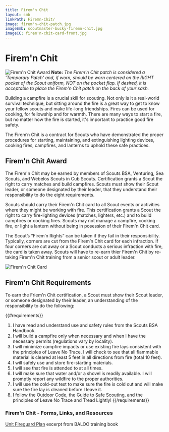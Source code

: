```yaml
---
title: Firem'n Chit
layout: smb
linkPath: Firemn-Chit/
image: firem'n-chit-patch.jpg
imageSmb: scoutmaster-bucky-firemn-chit.jpg
imageCC: firem'n-chit-card-front.jpg
---
```


# Firem'n Chit

<div class="D(f) Fxd(c)--s">
<div class="Ta(c) Pt(1em)--s">

![Firem'n Chit Award]({{imageSmb}})
**Note:** *The Firem'n Chit patch is considered a 'Temporary Patch' and, if worn, should be worn centered on the RIGHT pocket of the Scout uniform, NOT on the pocket flap. If desired, it is acceptable to place the Firem'n Chit patch on the back of your sash.*
</div>

<div>

Building a campfire is a crucial skill for scouting. Not only is it a real-world survival technique, but sitting around the fire is a great way to get to know your fellow scouts and make life-long friendships. Fires can be used for cooking, for fellowship and for warmth. There are many ways to start a fire, but no matter how the fire is started, it's important to practice good fire safety.

The Firem’n Chit is a contract for Scouts who have demonstrated the proper procedures for starting, maintaining, and extinguishing lighting devices, cooking fires, campfires, and lanterns to uphold these safe practices.

</div></div>

## Firem'n Chit Award
<p>The Firem'n Chit may be earned by members of Scouts BSA, Venturing, Sea Scouts, and Webelos Scouts in Cub Scouts. Certification grants a Scout the right to carry matches and build campfires. Scouts must show their Scout leader, or someone designated by their leader, that they understand their responsibility to do the eight requirements.</p>
<p></p>

<div class="D(f) Fxd(c)--s">
<div>
<p>Scouts should carry their Firem'n Chit card to all Scout events or activities where they might be working with fire. This certification grants a Scout the right to carry fire-lighting devices (matches, lighters, etc.) and to build campfires or cooking fires. Scouts may not manage a campfire, cooking fire, or light a lantern without being in posession of their Firem'n Chit card.</p>

<p>The Scout’s “Firem’n Rights” can be taken if they fail in their responsibility. Typically, corners are cut from the Firem’n Chit card for each infraction. If four corners are cut away or a Scout conducts a serious infraction with fire, the card is taken away. Scouts will have to re-earn thier Firem'n Chit by re-taking Firem'n Chit training from a senior scout or adult leader.</p>
</div>
<div class="Ta(c) Pt(1em)--s">

![Firem'n Chit Card]({{imageCC}})
</div></div>


## Firem'n Chit Requirements

To earn the Friem'n Chit certification, a Scout must show their Scout leader, or someone designated by their leader, an understanding of the responsibility to do the following:

{{#requirements}}
1. I have read and understand use and safety rules from the Scouts BSA Handbook.
2. I will build a campfire only when necessary and when I have the necessary permits (regulations vary by locality).
3. I will minimize campfire impacts or use existing fire lays consistent with the principles of Leave No Trace. I will check to see that all flammable material is cleared at least 5 feet in all directions from fire (total 10 feet).
4. I will safely use and store fire-starting materials.
5. I will see that fire is attended to at all times.
6. I will make sure that water and/or a shovel is readily available. I will promptly report any wildfire to the proper authorities.
7. I will use the cold-out test to make sure the fire is cold out and will make sure the fire lay is cleaned before I leave it.
8. I follow the Outdoor Code, the Guide to Safe Scouting, and the principles of Leave No Trace and Tread Lightly!
{{/requirements}}

### Firem'n Chit - Forms, Links, and Resources

[Unit Fireguard Plan](/AppendixRR-Unit-Fireguard-Plan.pdf) excerpt from BALOO training book
